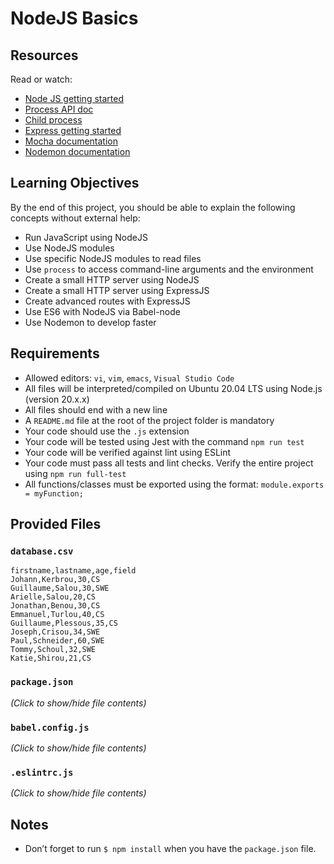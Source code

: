 # NodeJS Basics

## Resources
Read or watch:
- [Node JS getting started](https://nodejs.org/en/docs/guides/getting-started-guide/)
- [Process API doc](https://nodejs.org/api/process.html)
- [Child process](https://nodejs.org/api/child_process.html)
- [Express getting started](https://expressjs.com/en/starter/installing.html)
- [Mocha documentation](https://mochajs.org/)
- [Nodemon documentation](https://nodemon.io/)

## Learning Objectives
By the end of this project, you should be able to explain the following concepts without external help:
- Run JavaScript using NodeJS
- Use NodeJS modules
- Use specific NodeJS modules to read files
- Use `process` to access command-line arguments and the environment
- Create a small HTTP server using NodeJS
- Create a small HTTP server using ExpressJS
- Create advanced routes with ExpressJS
- Use ES6 with NodeJS via Babel-node
- Use Nodemon to develop faster

## Requirements
- Allowed editors: `vi`, `vim`, `emacs`, `Visual Studio Code`
- All files will be interpreted/compiled on Ubuntu 20.04 LTS using Node.js (version 20.x.x)
- All files should end with a new line
- A `README.md` file at the root of the project folder is mandatory
- Your code should use the `.js` extension
- Your code will be tested using Jest with the command `npm run test`
- Your code will be verified against lint using ESLint
- Your code must pass all tests and lint checks. Verify the entire project using `npm run full-test`
- All functions/classes must be exported using the format: `module.exports = myFunction;`

## Provided Files
### `database.csv`
```
firstname,lastname,age,field
Johann,Kerbrou,30,CS
Guillaume,Salou,30,SWE
Arielle,Salou,20,CS
Jonathan,Benou,30,CS
Emmanuel,Turlou,40,CS
Guillaume,Plessous,35,CS
Joseph,Crisou,34,SWE
Paul,Schneider,60,SWE
Tommy,Schoul,32,SWE
Katie,Shirou,21,CS
```

### `package.json`
*(Click to show/hide file contents)*

### `babel.config.js`
*(Click to show/hide file contents)*

### `.eslintrc.js`
*(Click to show/hide file contents)*

## Notes
- Don’t forget to run `$ npm install` when you have the `package.json` file.
